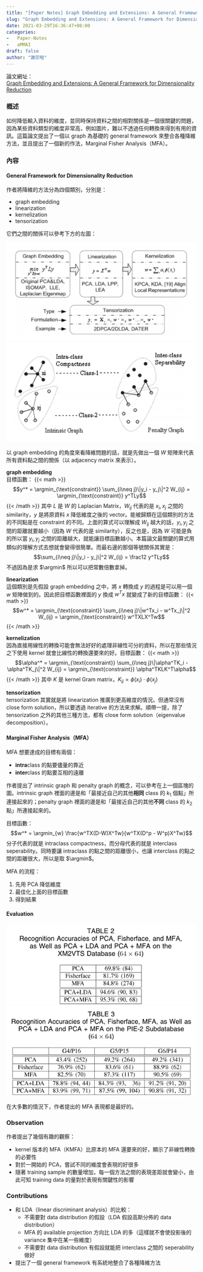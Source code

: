 ```yaml
---
title: "[Paper Notes] Graph Embedding and Extensions: A General Framework for Dimensionality Reduction"
slug: "Graph Embedding and Extensions: A General Framework for Dimensionality Reduction"
date: 2021-03-29T16:36:47+08:00
categories:
-   Paper-Notes
-   aMMAI
draft: false
author: "謝宗晅"
---
```


論文網址：\
[Graph Embedding and Extensions: A General Framework for Dimensionality Reduction](https://ieeexplore.ieee.org/document/4016549)

### 概述

如何降低輸入資料的維度，並同時保持資料之間的相對關係是一個很關鍵的問題，因為某些資料類型的維度非常高，例如圖片，難以不透過任何轉換來得到有用的資訊。這篇論文提出了一個以 graph 為基礎的 general framework 來整合各種降維方法，並且提出了一個新的作法，Marginal Fisher Analysis（MFA）。

### 內容

#### General Framework for Dimensionality Reduction

作者將降維的方法分為四個類別，分別是：
* graph embedding
* linearization
* kernelization
* tensorization

它們之間的關係可以參考下方的左圖：

![降維方法之間的關係（來源：原論文）](structure.png)
![intrinsic and penalty graph（來源：原論文）](penalty.png)

以 graph embedding 的角度來看降維問題的話，就是先做出一個 $W$ 矩陣來代表所有資料點之間的關係（以 adjacency matrix 來表示）。

**graph embedding**\
目標函數：
{{< math >}}
$$y^* = \argmin_{\text{constraint}} \sum_{i\neq j}\|y_i - y_j\|^2 W_{ij} = \argmin_{\text{constraint}} y^TLy$$
{{< /math >}}
其中 $L$ 是 $W$ 的 Laplacian Matrix，$W_{ij}$ 代表的是 $x_i, x_j$ 之間的 similarity，$y$ 是將原資料 $x$ 降低維度之後的 vector。能被歸類在這個類別的方法的不同點是在 constraint 的不同。上面的算式可以理解成 $W_{ij}$ 越大的話，$y_i, y_j$ 之間的距離就要越小（因為 $W$ 代表的是 similarity），反之也是，因為 $W$ 可能是負的所以當 $y_i, y_j$ 之間的距離越大，就能讓目標函數越小。本篇論文最關鍵的算式用類似的理解方式去想就會變得很簡單。而最右邊的那個等號關係其實是：
$$\sum_{i\neq j}\|y_i - y_j\|^2 W_{ij} = \frac12 y^TLy$$
不過因為是求 $\argmin$ 所以可以把常數倍數拿掉。

**linearization**\
這個類別是先假設 graph embedding 之中，將 $x$ 轉換成 $y$ 的過程是可以用一個 $w$ 矩陣做到的。因此把目標函數裡面的 $y$ 換成 $w^Tx$ 就變成了新的目標函數：
{{< math >}}
$$w^* = \argmin_{\text{constraint}} \sum_{i\neq j}\|w^Tx_i - w^Tx_j\|^2 W_{ij} = \argmin_{\text{constraint}} w^TXLX^Tw$$
{{< /math >}}

**kernelization**\
因為直接用線性的轉換可能會無法好好的處理非線性可分的資料，所以在那些情況之下使用 kernel 就會比線性的轉換還要來的好。目標函數：
{{< math >}}
$$\alpha^* = \argmin_{\text{constraint}} \sum_{i\neq j}\|\alpha^TK_i - \alpha^TK_j\|^2 W_{ij} = \argmin_{\text{constraint}} \alpha^TKLK^T\alpha$$
{{< /math >}}
其中 $K$ 是 kernel Gram matrix，$K_{ij} = \phi(x_i)\cdot\phi(x_j)$

**tensorization**\
tensorization 其實就是將 linearization 推廣到更高維度的情況。但通常沒有 close form solution，所以要透過 iterative 的方法來求解。順帶一提，除了 tensorization 之外的其他三種方法，都有 close form solution（eigenvalue decomposition）。

#### Marginal Fisher Analysis（MFA）

MFA 想要達成的目標有兩個：
* **intra**class 的點要儘量的靠近
* **inter**class 的點要互相的遠離

作者提出了 intrinsic graph 和 penalty graph 的概念，可以參考在上一個區塊的圖。intrinsic graph 裡面的邊是和「最接近自己的其他**相同** class 的 $k_1$ 個點」所連接起來的；penalty graph 裡面的邊是和「最接近自己的其他**不同** class 的 $k_2$ 點」所連接起來的。

目標函數：
$$w^* = \argmin_{w} \frac{w^TX(D-W)X^Tw}{w^TX(D^p - W^p)X^Tw}$$
分子代表的就是 intraclass compactness，而分母代表的就是 interclass seperability。同時要讓 intraclass 的點之間的距離很小，也讓 interclass 的點之間的距離很大，所以是取 $\argmin$。

MFA 的流程：
1. 先用 PCA 降低維度
2. 最佳化上面的目標函數
3. 得到結果

#### Evaluation

![臉部辨識的表現比較（來源：原論文）](table_2.png)
![另一個臉部辨識 dataset 的表現比較（來源：原論文）](table_3.png)

在大多數的情況下，作者提出的 MFA 表現都是最好的。

### Observation

作者提出了幾個有趣的觀察：
* kernel 版本的 MFA（KMFA）比原本的 MFA 還要來的好，顯示了非線性轉換的必要性
* 對於一開始的 PCA，嘗試不同的維度會表現的好很多
* 隨著 training sample 的數量增加，每一個方法之間的表現差距就會變小，由此可知 training data 的量對於表現有關鍵性的影響

### Contributions

* 和 LDA（linear discriminant analysis）的比較：
    * 不需要對 data distribution 的假設（LDA 假設高斯分佈的 data distribution）
    * MFA 的 available projection 方向比 LDA 的多（這樣就不會使投影後的 variance 集中在某一些維度）
    * 不需要對 data distribution 有假設就能把 interclass 之間的 seperability 做好
* 提出了一個 general framework 有系統地整合了各種降維方法
